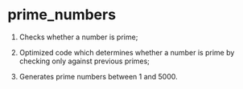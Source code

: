prime_numbers
=============

1) Checks whether a number is prime; 

2) Optimized code which determines whether a number is prime by checking only against previous primes; 

3) Generates prime numbers between 1 and 5000.  

